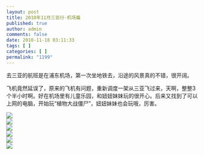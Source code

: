 ```yaml
---
layout: post
title: 2010年11月三亚行-机场篇
published: true
author: admin
comments: false
date: 2010-11-18 03:11:33
tags: [ ]
categories: [ ]
permalink: "1199"
---
```

去三亚的航班是在浦东机场，第一次坐地铁去，沿途的风景真的不错，很开阔。


  


飞机竟然延误了，原来的飞机有问题，重新调度一架从三亚飞过来，天啊，整整3个半小时啊。好在机场里有儿童乐园，和妞妞妹妹玩的很开心。后来又找到了可以上网的电脑，开始玩“植物大战僵尸”，妞妞妹妹也会玩哦，厉害。  
  
![][1]  
![][2]  
![][3]  
![][4]  
![][5]  
![][6]

 [1]: http://xujianian.com/jx/blog/UploadFiles/2010-11/1118209750.jpg
 [2]: http://xujianian.com/jx/blog/UploadFiles/2010-11/1118186376.jpg
 [3]: http://xujianian.com/jx/blog/UploadFiles/2010-11/1118145040.jpg
 [4]: http://xujianian.com/jx/blog/UploadFiles/2010-11/1118133422.jpg
 [5]: http://xujianian.com/jx/blog/UploadFiles/2010-11/1118943911.jpg
 [6]: http://xujianian.com/jx/blog/UploadFiles/2010-11/1118279293.jpg